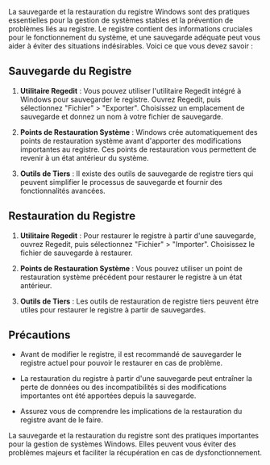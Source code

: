 
La sauvegarde et la restauration du registre Windows sont des pratiques essentielles pour la gestion de systèmes stables et la prévention de problèmes liés au registre. Le registre contient des informations cruciales pour le fonctionnement du système, et une sauvegarde adéquate peut vous aider à éviter des situations indésirables. Voici ce que vous devez savoir :

## Sauvegarde du Registre

1. **Utilitaire Regedit** : Vous pouvez utiliser l'utilitaire Regedit intégré à Windows pour sauvegarder le registre. Ouvrez Regedit, puis sélectionnez "Fichier" > "Exporter". Choisissez un emplacement de sauvegarde et donnez un nom à votre fichier de sauvegarde.

2. **Points de Restauration Système** : Windows crée automatiquement des points de restauration système avant d'apporter des modifications importantes au registre. Ces points de restauration vous permettent de revenir à un état antérieur du système.

3. **Outils de Tiers** : Il existe des outils de sauvegarde de registre tiers qui peuvent simplifier le processus de sauvegarde et fournir des fonctionnalités avancées.

## Restauration du Registre

1. **Utilitaire Regedit** : Pour restaurer le registre à partir d'une sauvegarde, ouvrez Regedit, puis sélectionnez "Fichier" > "Importer". Choisissez le fichier de sauvegarde à restaurer.

2. **Points de Restauration Système** : Vous pouvez utiliser un point de restauration système précédent pour restaurer le registre à un état antérieur.

3. **Outils de Tiers** : Les outils de restauration de registre tiers peuvent être utiles pour restaurer le registre à partir de sauvegardes.

## Précautions

- Avant de modifier le registre, il est recommandé de sauvegarder le registre actuel pour pouvoir le restaurer en cas de problème.

- La restauration du registre à partir d'une sauvegarde peut entraîner la perte de données ou des incompatibilités si des modifications importantes ont été apportées depuis la sauvegarde.

- Assurez vous de comprendre les implications de la restauration du registre avant de le faire.

La sauvegarde et la restauration du registre sont des pratiques importantes pour la gestion de systèmes Windows. Elles peuvent vous éviter des problèmes majeurs et faciliter la récupération en cas de dysfonctionnement.

